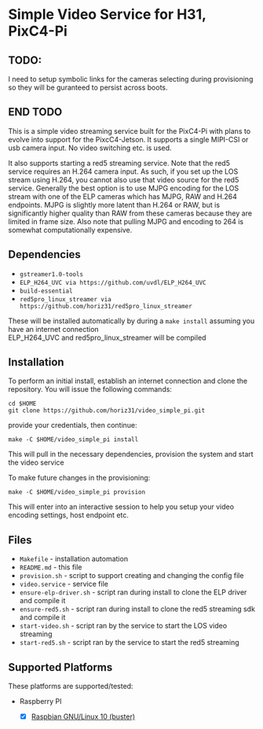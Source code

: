 # Simple Video Service for H31, PixC4-Pi

## TODO: 
I need to setup symbolic links for the cameras selecting during provisioning so they will be guranteed to persist across boots.
## END TODO

This is a simple video streaming service built for the PixC4-Pi with plans to evolve into support for the PixcC4-Jetson. It supports a single MIPI-CSI or usb camera input. No video switching etc. is used.

It also supports starting a red5 streaming service. Note that the red5 service requires an H.264 camera input. As such, if you set up the LOS stream using H.264, you cannot also use that video source for the red5 service. Generally the best option is to use MJPG encoding for the LOS stream with one of the ELP cameras which has MJPG, RAW and H.264 endpoints. MJPG is slightly more latent than H.264 or RAW, but is significantly higher quality than RAW from these cameras because they are limited in frame size. Also note that pulling MJPG and encoding to 264 is somewhat computationally expensive.

## Dependencies

* `gstreamer1.0-tools` 
* `ELP_H264_UVC via https://github.com/uvdl/ELP_H264_UVC` 
* `build-essential`
* `red5pro_linux_streamer via https://github.com/horiz31/red5pro_linux_streamer`
  
These will be installed automatically by during a `make install` assuming you have an internet connection  
ELP_H264_UVC and red5pro_linux_streamer will be compiled  


## Installation

To perform an initial install, establish an internet connection and clone the repository.
You will issue the following commands:
```
cd $HOME
git clone https://github.com/horiz31/video_simple_pi.git
```

provide your credentials, then continue:
```
make -C $HOME/video_simple_pi install
```

This will pull in the necessary dependencies, provision the system and start the video service  

To make future changes in the provisioning:
```
make -C $HOME/video_simple_pi provision
```

This will enter into an interactive session to help you setup your video encoding settings, host endpoint etc.


## Files

 * `Makefile` - installation automation
 * `README.md` - this file
 * `provision.sh` - script to support creating and changing the config file
 * `video.service` - service file
 * `ensure-elp-driver.sh` - script ran during install to clone the ELP driver and compile it
 * `ensure-red5.sh` - script ran during install to clone the red5 streaming sdk and compile it
 * `start-video.sh` - script ran by the service to start the LOS video streaming
 * `start-red5.sh` - script ran by the service to start the red5 streaming


## Supported Platforms
These platforms are supported/tested:

 * Raspberry PI
   - [x] [Raspbian GNU/Linux 10 (buster)](https://www.raspberrypi.org/downloads/raspbian/)


